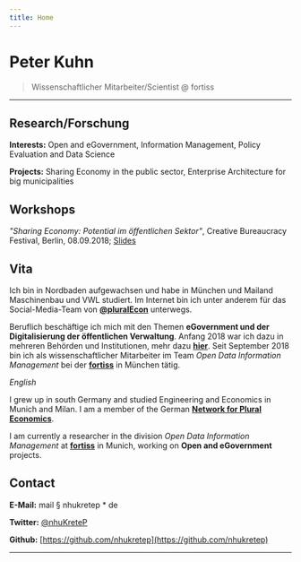 ```yaml
---
title: Home
---
```


# Peter Kuhn

>  Wissenschaftlicher Mitarbeiter/Scientist @ fortiss

---

## Research/Forschung

**Interests:** Open and eGovernment, Information Management, Policy Evaluation and Data Science

**Projects:** Sharing Economy in the public sector, Enterprise Architecture for big municipalities

## Workshops

*"Sharing Economy: Potential im öffentlichen Sektor"*, Creative Bureaucracy Festival, Berlin, 08.09.2018; [Slides](https://www.slideshare.net/PeterKuhn22/sharing-economy-potential-im-ffentlichen-sektor)

## Vita

Ich bin in Nordbaden aufgewachsen und habe in München und Mailand Maschinenbau und VWL studiert. Im Internet bin ich unter anderem für das Social-Media-Team von **[@pluralEcon](https://twitter.com/PluralEcon)** unterwegs.

Beruflich beschäftige ich mich mit den Themen **eGovernment und der Digitalisierung der öffentlichen Verwaltung**. Anfang 2018 war ich dazu in mehreren Behörden und Institutionen, mehr dazu [**hier**](https://nhukretep.github.io/eGov-blog/). Seit September 2018 bin ich als wissenschaftlicher Mitarbeiter im Team *Open Data Information Management* bei der [**fortiss**](https://www.fortiss.org) in München tätig.

*English*

I grew up in south Germany and studied Engineering and Economics in Munich and Milan. I am a member of the German [**Network for Plural Economics**](https://www.exploring-economics.org/en/).

I am currently a researcher in the division *Open Data Information Management* at [**fortiss**](https://www.fortiss.org/en/home/) in Munich, working on **Open and eGovernment** projects.

## Contact

**E-Mail:** mail § nhukretep * de

**Twitter:** [@nhuKreteP](https://twitter.com/nhukretep)

**Github:** [https://github.com/nhukretep](https://github.com/nhukretep)

---